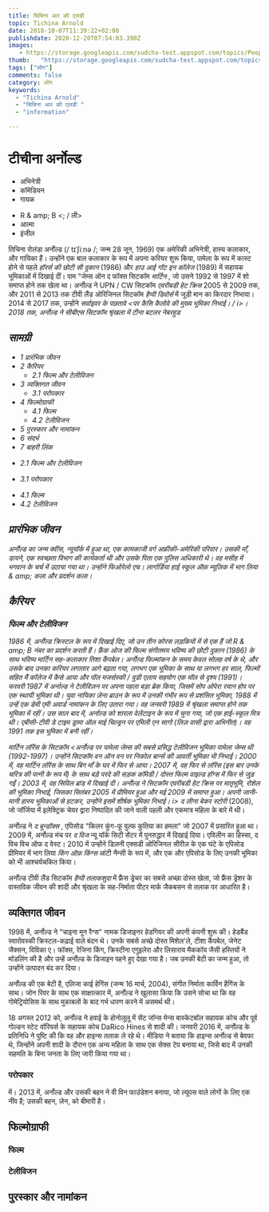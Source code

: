 ```yaml
---
title: चिचिना आर की एलडी 
topic: Tichina Arnold
date: 2018-10-07T11:39:22+02:00
publishdate: 2020-12-20T07:54:03.390Z
images: 
   - https://storage.googleapis.com/sudcha-test.appspot.com/topics/People/tichina_arnold/1.jpeg
thumb:   "https://storage.googleapis.com/sudcha-test.appspot.com/topics/People/tichina_arnold/thumb.jpeg"
tags: ["लोग"]
comments: false
category: लोग
keywords: 
  - "Tichina Arnold"
  - "चिचिना आर की एलडी "
  - "information"

---
```

<h1> टीचीना अर्नोल्ड </h1> <ul> <li> अभिनेत्री </li> <li> कॉमेडियन </li> <li> गायक </li> </ul> <ul> <li> R & amp; B <; / ली> <li> आत्मा </li> <li> इंजील </li> </ul> <p> तिचिना रोलंडा अर्नोल्ड (/ tɪˈʃiːnə /; जन्म 28 जून, 1969) एक अमेरिकी अभिनेत्री, हास्य कलाकार, और गायिका हैं। उन्होंने एक बाल कलाकार के रूप में अपना करियर शुरू किया, पामेला के रूप में कास्ट होने से पहले <i> हॉरर्स की छोटी सी दुकान </i> (1986) और <i> हाउ आई गॉट इन कॉलेज </i> (1989) में सहायक भूमिकाओं में दिखाई दीं। पाम "जेम्स ऑन द फॉक्स सिटकॉम <i> मार्टिन </i>, जो उसने 1992 से 1997 में शो समाप्त होने तक खेला था। अर्नोल्ड ने UPN / CW सिटकॉम <i> एवरीबडी हेट क्रिस </i पर फैमिली मैट्रीक रोशेल का किरदार भी निभाया। > 2005 से 2009 तक, और 2011 से 2013 तक टीवी लैंड ओरिजिनल सिटकॉम <i> हैप्पी डिवोर्स </i> में जूडी मान का किरदार निभाया। 2014 से 2017 तक, उन्होंने <i> सर्वाइवर के पछतावे <पर कैसि कैलोवे की मुख्य भूमिका निभाई। / i>। 2018 तक, अर्नोल्ड ने सीबीएस सिटकॉम श्रृंखला में टीना बटलर <i> नेबरहुड </i> </p> <h2> सामग्री </h2> <ul> <li> 1 प्रारंभिक जीवन </li> <li की भूमिका निभाई है। > 2 कैरियर <ul> <li> 2.1 फिल्म और टेलीविजन </li> </ul> </li> <li> 3 व्यक्तिगत जीवन <ul> <li> 3.1 परोपकार </li> </ul> </li > <li> 4 फिल्मोग्राफी <ul> <li> 4.1 फिल्म </li> <li> 4.2 टेलीविजन </li> </ul> </li> <li> 5 पुरस्कार और नामांकन </li> <li> 6 संदर्भ </li> <li> 7 बाहरी लिंक </li> </ul> <ul> <li> 2.1 फिल्म और टेलीविजन </li> </ul> <ul> <li> 3.1 परोपकार </li> </ul><ul><li>4.1 फिल्म </li> <li> 4.2 टेलीविजन </li> </ul> <h2> प्रारंभिक जीवन </h2> <p> अर्नोल्ड का जन्म क्वींस, न्यूयॉर्क में हुआ था, एक कामकाजी वर्ग अफ्रीकी-अमेरिकी परिवार। उसकी माँ, डायने, एक स्वच्छता विभाग की कार्यकर्ता थी और उसके पिता एक पुलिस अधिकारी थे। वह मसीह में भगवान के चर्च में उठाया गया था। उन्होंने फिओरेलो एच। लार्गार्डिया हाई स्कूल ऑफ़ म्यूज़िक में भाग लिया & amp; कला और प्रदर्शन कला। </p> <h2> कैरियर </h2> <h3> फिल्म और टेलीविजन </h3> <p> 1986 में, अर्नोल्ड क्रिस्टल के रूप में दिखाई दिए, जो उन तीन कोरस लड़कियों में से एक हैं जो R & amp; B नंबर का प्रदर्शन करती हैं। फ्रैंक ओज की फिल्म संगीतमय <i> भविष्य की छोटी दुकान </i> (1986) के साथ भविष्य <i> मार्टिन </i> सह-कलाकार तिशा कैंपबेल। अर्नोल्ड फिल्मांकन के समय केवल सोलह वर्ष के थे, और उसके बाद उनका करियर लगातार आगे बढ़ता गया, लगभग एक भूमिका के साथ या लगभग हर साल, फिल्मों सहित <i> मैं कॉलेज में कैसे आया </i> और पॉल मजर्सस्की / वुडी एलाय सहयोग <i> एक मॉल से दृश्य </i> (1991)। फरवरी 1987 में अर्नाल्ड ने टेलीविज़न पर अपना पहला बड़ा ब्रेक किया, जिसमें सोप ओपेरा <i> रयान होप </i> पर एक स्थायी भूमिका थी। युवा नायिका ज़ेना ब्राउन के रूप में उनकी गंभीर रूप से प्रशंसित भूमिका, 1988 में उन्हें एक डेमी एमी अवार्ड नामांकन के लिए उतारा गया। वह जनवरी 1989 में श्रृंखला समाप्त होने तक भूमिका में रहीं। उस साल बाद में, अर्नाल्ड को शारला वेलेंटाइन के रूप में चुना गया, जो एक हाई-स्कूल मित्र थी। एबीसी-टीवी डे टाइम ड्रामा <i> ऑल माई चिल्ड्रन </i> पर एमिली एन सागो (लिज़ वासी द्वारा अभिनीत)। वह 1991 तक इस भूमिका में बनी रहीं। </p> <p> मार्टिन लॉरेंस के सिटकॉम <अर्नोल्ड पर पामेला जेम्स की सबसे प्रसिद्ध टेलीविजन भूमिका पामेला जेम्स थी (1992-1997)। उन्होंने सिटकॉम <i> वन ऑन वन </i> पर निकोल बार्न्स की आवर्ती भूमिका भी निभाई। 2000 में, वह मार्टिन लॉरेंस के साथ <i> बिग माँ के घर </i> में फिर से आया। 2007 में, वह फिर से लॉरेंस (इस बार उनके चरित्र की पत्नी के रूप में) के साथ बड़े परदे की सड़क कॉमेडी / दोस्त फिल्म <i> वाइल्ड हॉग्स </i> में फिर से जुड़ गईं। 2003 में, वह <i> सिविल ब्रांड </i> में दिखाई दी। अर्नोल्ड ने सिटकॉम <i> एवरीबडी हेट क्रिस </i> पर मातृभूमि, रोशेल की भूमिका निभाई, जिसका सितंबर 2005 में प्रीमियर हुआ और मई 2009 में समाप्त हुआ। अपनी जानी-मानी हास्य भूमिकाओं से हटकर, उन्होंने इसमें शीर्षक भूमिका निभाई। i> द लीना बेकर स्टोरी </i> (2008), जो जॉर्जिया में इलेक्ट्रिक चेयर द्वारा निष्पादित की जाने वाली पहली और एकमात्र महिला के बारे में थी। </p> <p> अर्नोल्ड ने <i में दोस्त की आवाज़ भी निभाई थी। > द बून्डॉक्स </i>, एपिसोड "किलर कुंग-फू वुल्फ कुतिया का हमला" जो 2007 में प्रसारित हुआ था। 2009 में, अर्नोल्ड मंच पर <i> द विज </i> न्यू यॉर्क सिटी सेंटर में पुनरुद्धार में दिखाई दिया। एविलीन का हिस्सा, द विच विच ऑफ द वेस्ट। 2010 में उन्होंने डिज़नी एक्सडी ओरिजिनल सीरीज़ के एक घंटे के एपिसोड प्रीमियर में भाग लिया <i> किंग ऑफ़ किंग्स </i> आंटी नैन्सी के रूप में, और एक और एपिसोड के लिए उनकी भूमिका को भी आश्चर्यचकित किया। </p> <p> अर्नोल्ड टीवी लैंड सिटकॉम <i> हैप्पी तलाकशुदा </i> में फ्रैंस ड्रेचर का सबसे अच्छा दोस्त खेला, जो फ्रैंस ड्रेशर के वास्तविक जीवन की शादी और श्रृंखला के सह-निर्माता पीटर मार्क जैकबसन से तलाक पर आधारित है। </p> <h2> व्यक्तिगत जीवन </h2> <p> 1998 में, अर्नोल्ड ने "चाइना मून रैग्स" नामक डिजाइनर हेडगियर की अपनी कंपनी शुरू की। हेडबैंड स्वारोवस्की क्रिस्टल-कढ़ाई वाले बंदन थे। उनके सबसे अच्छे दोस्त मिशेल'ले, टीशा कैंपबेल, जेनेट जैक्सन, विविका ए। फॉक्स, रेजिना किंग, क्रिस्टीना एगुइलेरा और लिसाराय मैककॉय जैसी हस्तियों ने मॉडलिंग की है और उन्हें अर्नोल्ड के डिजाइन पहने हुए देखा गया है। जब उनकी बेटी का जन्म हुआ, तो उन्होंने उत्पादन बंद कर दिया। </p> <p> अर्नोल्ड की एक बेटी है, एलिजा काई हेगिंस (जन्म 16 मार्च, 2004), संगीत निर्माता कार्विन हैगिंस के साथ। जोन रिवर के साथ एक साक्षात्कार में, अर्नोल्ड ने खुलासा किया कि उसने सोचा था कि वह गोमेट्रियोसिस के साथ मुकाबलों के बाद गर्भ धारण करने में असमर्थ थी। </p> <p> 18 अगस्त 2012 को, अर्नोल्ड ने हवाई के होनोलूलू में सेंट जॉन्स मेन्स बास्केटबॉल सहायक कोच और पूर्व गोल्डन स्टेट वॉरियर्स के सहायक कोच DaRico Hines से शादी की। जनवरी 2016 में, अर्नोल्ड के प्रतिनिधि ने पुष्टि की कि वह और हाइन्स तलाक ले रहे थे। मीडिया ने बताया कि हाइन्स अर्नोल्ड से बेवफा थे, जिन्होंने अपनी शादी के दौरान एक अन्य महिला के साथ एक सेक्स टेप बनाया था, जिसे बाद में उनकी सहमति के बिना जनता के लिए जारी किया गया था। </p> <h3> परोपकार </h3 <p> में। 2013 में, अर्नोल्ड और उसकी बहन ने वी विन फाउंडेशन बनाया, जो ल्यूपस वाले लोगों के लिए एक नींव है; उसकी बहन, ज़ेन, को बीमारी है। </p> <h2> फिल्मोग्राफी </h2> <h3> फिल्म </h3> <h3> टेलीविजन </h3> <h2> पुरस्कार और नामांकन </h2> 